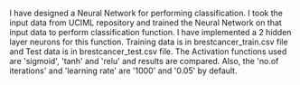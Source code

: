 I have designed a Neural Network for performing classification. I took the input data from UCIML repository and trained the Neural Network on that input data to perform classification function. I have implemented a 2 hidden layer neurons for this function. Training data is in brestcancer_train.csv file and Test data is in brestcancer_test.csv file. The Activation functions used are 'sigmoid', 'tanh' and 'relu' and results are compared. Also, the 'no.of iterations' and 'learning rate' are '1000' and '0.05' by default.
